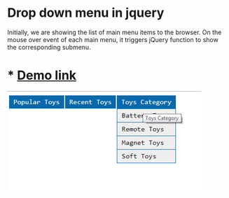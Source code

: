 # Drop down menu in jquery

Initially, we are showing the list of main menu items to the browser. On the mouse over event of each main menu, it triggers jQuery function to show the corresponding submenu.

# * <a href="#" target='_blank'>Demo link</a>
   
     
![Demo image](https://github.com/MohitPrakashSharma/drop-down-menu-in-jquery-/blob/master/demo.png)
